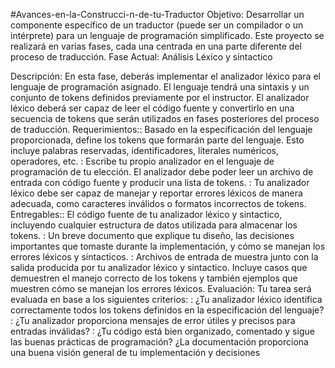 #Avances-en-la-Construcci-n-de-tu-Traductor
Objetivo:
Desarrollar un componente específico de un traductor (puede ser un compilador o un intérprete) para un lenguaje de programación simplificado. Este proyecto se realizará en varias fases, cada una centrada en una parte diferente del proceso de traducción. Fase Actual: Análisis Léxico y sintactico

Descripción: En esta fase, deberás implementar el analizador léxico para el lenguaje de programación asignado. El lenguaje tendrá una sintaxis y un conjunto de tokens definidos previamente por el instructor. El analizador léxico deberá ser capaz de leer el código fuente y convertirlo en una secuencia de tokens que serán utilizados en fases posteriores del proceso de traducción. Requerimientos:: Basado en la especificación del lenguaje proporcionada, define los tokens que formarán parte del lenguaje. Esto incluye palabras reservadas, identificadores, literales numéricos, operadores, etc. : Escribe tu propio analizador en el lenguaje de programación de tu elección. El analizador debe poder leer un archivo de entrada con código fuente y producir una lista de tokens. : Tu analizador léxico debe ser capaz de manejar y reportar errores léxicos de manera adecuada, como caracteres inválidos o formatos incorrectos de tokens. Entregables:: El código fuente de tu analizador léxico y sintactico, incluyendo cualquier estructura de datos utilizada para almacenar los tokens. : Un breve documento que explique tu diseño, las decisiones importantes que tomaste durante la implementación, y cómo se manejan los errores léxicos y sintacticos. : Archivos de entrada de muestra junto con la salida producida por tu analizador léxico y sintactico. Incluye casos que demuestren el manejo correcto de los tokens y también ejemplos que muestren cómo se manejan los errores léxicos. Evaluación: Tu tarea será evaluada en base a los siguientes criterios: : ¿Tu analizador léxico identifica correctamente todos los tokens definidos en la especificación del lenguaje? : ¿Tu analizador proporciona mensajes de error útiles y precisos para entradas inválidas? : ¿Tu código está bien organizado, comentado y sigue las buenas prácticas de programación? ¿La documentación proporciona una buena visión general de tu implementación y decisiones
